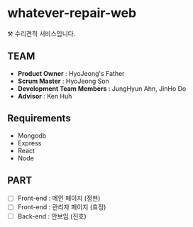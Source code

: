 # whatever-repair-web
:hammer_and_pick: 수리견적 서비스입니다. 

## TEAM
  - __Product Owner__ : HyoJeong's Father
  - __Scrum Master__ : HyoJeong Son
  - __Development Team Members__ : JungHyun Ahn, JinHo Do
  - __Advisor__ : Ken Huh
   
## Requirements
 - Mongodb
 - Express
 - React
 - Node
  
## PART
- [ ] Front-end : 메인 페이지 (정현)
- [ ] Front-end : 관리자 페이지 (효정)
- [ ] Back-end : 안보임 (진호)